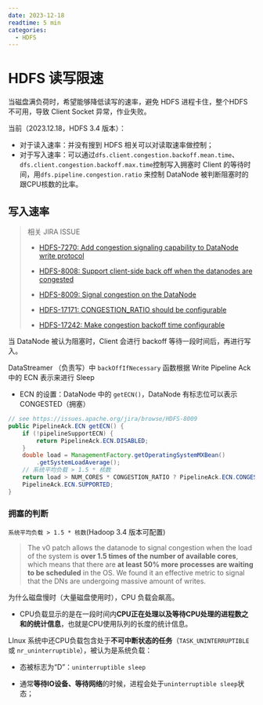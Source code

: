 ```yaml
---
date: 2023-12-18
readtime: 5 min
categories:
  - HDFS
---
```


# HDFS 读写限速

当磁盘满负荷时，希望能够降低读写的速率，避免 HDFS 进程卡住，整个HDFS 不可用，导致 Client Socket 异常，作业失败。

当前（2023.12.18，HDFS 3.4 版本）：

- 对于读入速率：并没有搜到 HDFS 相关可以对读取速率做控制；
- 对于写入速率：可以通过`dfs.client.congestion.backoff.mean.time`、`dfs.client.congestion.backoff.max.time`控制写入拥塞时 Client 的等待时间，用`dfs.pipeline.congestion.ratio` 来控制 DataNode 被判断阻塞时的跟CPU核数的比率。



<!-- more -->



## 写入速率

> 相关 JIRA ISSUE
>
> - [HDFS-7270: Add congestion signaling capability to DataNode write protocol](https://issues.apache.org/jira/browse/HDFS-7270)
>
> - [HDFS-8008: Support client-side back off when the datanodes are congested](https://issues.apache.org/jira/browse/HDFS-8008)
> - [HDFS-8009: Signal congestion on the DataNode](https://issues.apache.org/jira/browse/HDFS-8009)
> - [HDFS-17171: CONGESTION_RATIO should be configurable](https://issues.apache.org/jira/browse/HDFS-17171)
> - [HDFS-17242: Make congestion backoff time configurable](https://issues.apache.org/jira/browse/HDFS-17242)

当 DataNode 被认为阻塞时，Client 会进行 backoff 等待一段时间后，再进行写入。

DataStreamer （负责写）中 `backOffIfNecessary` 函数根据 Write Pipeline Ack 中的 ECN 表示来进行 Sleep

- ECN 的设置：DataNode 中的 `getECN()`，DataNode 有标志位可以表示 CONGESTED（拥塞）

```java
// see https://issues.apache.org/jira/browse/HDFS-8009
public PipelineAck.ECN getECN() {
    if (!pipelineSupportECN) {
        return PipelineAck.ECN.DISABLED;
    }
    double load = ManagementFactory.getOperatingSystemMXBean()
        .getSystemLoadAverage();
    // 系统平均负载 > 1.5 * 核数
    return load > NUM_CORES * CONGESTION_RATIO ? PipelineAck.ECN.CONGESTED :
    PipelineAck.ECN.SUPPORTED;
}
```

### 拥塞的判断

`系统平均负载 > 1.5 * 核数`(Hadoop 3.4 版本可配置)

> The v0 patch allows the datanode to signal congestion when the load of the system is **over 1.5 times of the number of available cores**, which means that there are **at least 50% more processes are waiting to be scheduled** in the OS. We found it an effective metric to signal that the DNs are undergoing massive amount of writes.

为什么磁盘慢时（大量磁盘使用时），CPU 负载会飙高。

- CPU负载显示的是在一段时间内**CPU正在处理以及等待CPU处理的进程数之和的统计信息**，也就是CPU使用队列的长度的统计信息。

LInux 系统中还CPU负载包含处于**不可中断状态的任务**（`TASK_UNINTERRUPTIBLE` 或 `nr_uninterruptible`），被认为是系统负载：

- 态被标志为“D”：`uninterruptible sleep`

- 通常**等待IO设备、等待网络**的时候，进程会处于`uninterruptible sleep`状态；